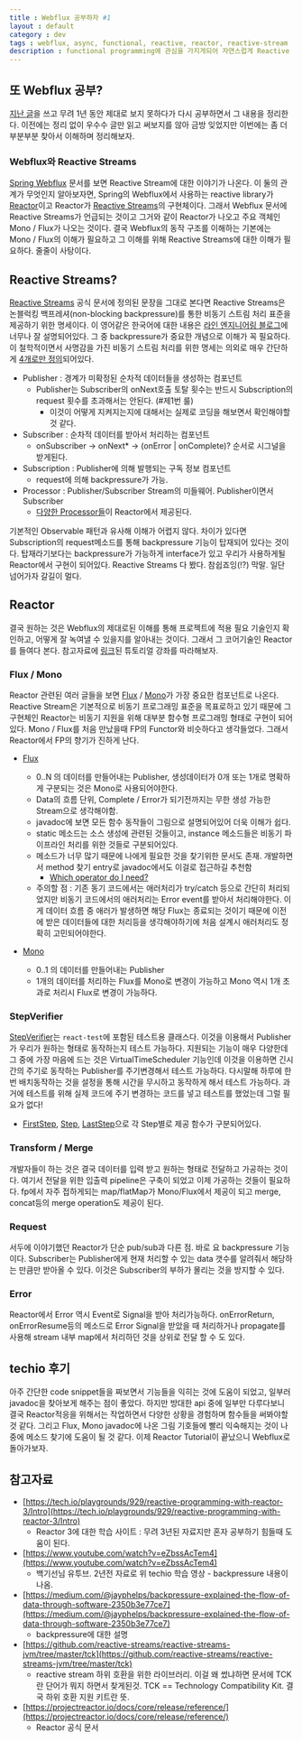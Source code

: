 ```yaml
---
title : Webflux 공부하자 #1
layout : default
category : dev
tags : webflux, async, functional, reactive, reactor, reactive-stream
description : functional programming에 관심을 가지게되어 자연스럽게 Reactive programming에도 관심을 가지게되었고 서버개발자로써 결국 Webflux에 왔다. WebFlux가 어떤 방식으로 동작하는 것이고 기존의 Servlet 방식보다 좋은 점은 무엇인지 공부할거다.
---
```


## 또 Webflux 공부?

[지난 글](https://www.nurinamu.com/dev/2019/03/22/understand-what-is-webflux/)을 쓰고 무려 1년 동안 제대로 보지 못하다가 다시 공부하면서 그 내용을 정리한다. 이전에는 정리 없이 우수수 글만 읽고 써보지를 않아 금방 잊었지만 이번에는 좀 더 부분부분 찾아서 이해하며 정리해보자. 

### Webflux와 Reactive Streams

[Spring Webflux](https://docs.spring.io/spring/docs/5.0.0.BUILD-SNAPSHOT/spring-framework-reference/web-reactive.html#webflux) 문서를 보면 Reactive Stream에 대한 이야기가 나온다. 이 둘의 관계가 무엇인지 알아보자면, Spring의 Webflux에서 사용하는 reactive library가 [Reactor](https://github.com/reactor/reactor)이고 Reactor가 [Reactive Streams](https://www.reactive-streams.org/)의 구현체이다. 그래서 Webflux 문서에 Reactive Streams가 언급되는 것이고 그거와 같이 Reactor가 나오고 주요 객체인 Mono / Flux가 나오는 것이다. 결국 Webflux의 동작 구조를 이해하는 기본에는 Mono / Flux의 이해가 필요하고 그 이해를 위해 Reactive Streams에 대한 이해가 필요하다. 줄줄이 사탕이다.

## Reactive Streams?

[Reactive Streams](https://www.reactive-streams.org/) 공식 문서에 정의된 문장을 그대로 본다면 Reactive Streams은 논블럭킹 백프레셔(non-blocking backpressure)를 통한 비동기 스트림 처리 표준을 제공하기 위한 명세이다. 이 영어같은 한국어에 대한 내용은 [라인 엔지니어링 블로그](https://engineering.linecorp.com/ko/blog/reactive-streams-with-armeria-1/)에 너무나 잘 설명되어있다. 그 중 backpressure가 중요한 개념으로 이해가 꼭 필요하다. 이 철학적이면서 사명감을 가진 비동기 스트림 처리를 위한 명세는 의외로 매우 간단하게 [4개로만 정의](https://github.com/reactive-streams/reactive-streams-jvm/blob/v1.0.1/README.md#specification)되어있다.

- Publisher : 경계가 미확정된 순차적 데이터들을 생성하는 컴포넌트
    - Publisher는 Subscriber의 onNext호출 토탈 횟수는 반드시 Subscription의 request 횟수를 초과해서는 안된다. (#제1번 룰)
        - 이것이 어떻게 지켜지는지에 대해서는 실제로 코딩을 해보면서 확인해야할 것 같다.
- Subscriber : 순차적 데이터를 받아서 처리하는 컴포넌트
    - onSubscriber -> onNext* -> (onError | onComplete)? 순서로 시그널을 받게된다.
- Subscription : Publisher에 의해 발행되는 구독 정보 컴포넌트
    -  request에 의해 backpressure가 가능.
- Processor : Publisher/Subscriber Stream의 미들웨어. Publisher이면서 Subscriber
    - [다양한 Processor들](https://projectreactor.io/docs/core/release/reference/#processor-overview)이 Reactor에서 제공된다. 

기본적인 Observable 패턴과 유사해 이해가 어렵지 않다. 차이가 있다면 Subscription의 request메소드를 통해 backpressure 기능이 탑재되어 있다는 것이다. 탑재라기보다는 backpressure가 가능하게 interface가 있고 우리가 사용하게될 Reactor에서 구현이 되어있다. Reactive Streams 다 봤다. 참쉽죠잉(!?) 막말. 일단 넘어가자 갈길이 멀다.

## Reactor

결국 원하는 것은 Webflux의 제대로된 이해를 통해 프로젝트에 적용 필요 기술인지 확인하고, 어떻게 잘 녹여낼 수 있을지를 알아내는 것이다. 그래서 그 코어기술인 Reactor를 들여다 본다. 참고자료에 [링크](https://tech.io/playgrounds/929/reactive-programming-with-reactor-3/Intro)된 튜토리얼 강좌를 따라해보자.

### Flux / Mono

Reactor 관련된 여러 글들을 보면 [Flux](https://projectreactor.io/docs/core/release/api/reactor/core/publisher/Flux.html) / [Mono](https://projectreactor.io/docs/core/release/api/reactor/core/publisher/Mono.html)가 가장 중요한 컴포넌트로 나온다. Reactive Stream은 기본적으로 비동기 프로그래밍 표준을 목표로하고 있기 때문에 그 구현체인 Reactor는 비동기 지원을 위해 대부분 함수형 프로그래밍 형태로 구현이 되어있다. Mono / Flux를 처음 만났을때 FP의 Functor와 비슷하다고 생각들었다. 그래서 Reactor에서 FP의 향기가 진하게 난다. 

- [Flux](https://projectreactor.io/docs/core/release/api/reactor/core/publisher/Flux.html) 
    - 0..N 의 데이터를 만들어내는 Publisher, 생성데이터가 0개 또는 1개로 명확하게 구분되는 것은 Mono로 사용되어야한다.
    - Data의 흐름 단위, Complete / Error가 되기전까지는 무한 생성 가능한 Stream으로 생각해야함.
    - javadoc에 보면 모든 함수 동작들이 그림으로 설명되어있어 더욱 이해가 쉽다.
    - static 메소드는 소스 생성에 관련된 것들이고, instance 메소드들은 비동기 파이프라인 처리를 위한 것들로 구분되어있다.
    - 메소드가 너무 많기 때문에 나에게 필요한 것을 찾기위한 문서도 존재. 개발하면서 method 찾기 entry로 javadoc에서도 이걸로 접근하길 추천함
        - [Which operator do I need?](https://projectreactor.io/docs/core/release/reference/index.html#which-operator)
    - 주의할 점 : 기존 동기 코드에서는 애러처리가 try/catch 등으로 간단히 처리되었지만 비동기 코드에서의 애러처리는 Error event를 받아서 처리해야한다. 이게 데이터 흐름 중 애러가 발생하면 해당 Flux는 종료되는 것이기 때문에 이전에 받은 데이터들에 대한 처리등을 생각해야하기에 처음 설계시 애러처리도 정확히 고민되어야한다.

- [Mono](https://projectreactor.io/docs/core/release/api/reactor/core/publisher/Mono.html)
    - 0..1 의 데이터를 만들어내는 Publisher
    - 1개의 데이터를 처리하는 Flux를 Mono로 변경이 가능하고 Mono 역시 1개 초과로 처리시 Flux로 변경이 가능하다.

### StepVerifier

[StepVerifier](https://javadoc.io/static/io.projectreactor.addons/reactor-test/3.0.7.RELEASE/reactor/test/StepVerifier.html)는 `react-test`에 포함된 테스트용 클래스다. 이것을 이용해서 Publisher가 우리가 원하는 형태로 동작하는지 테스트 가능하다. 지원되는 기능이 매우 다양한데 그 중에 가장 마음에 드는 것은 VirtualTimeScheduler 기능인데 이것을 이용하면 긴시간의 주기로 동작하는 Publisher를 주기변경해서 테스트 가능하다. 다시말해 하루에 한번 배치동작하는 것을 설정을 통해 시간을 무시하고 동작하게 해서 테스트 가능하다. 과거에 테스트를 위해 실제 코드에 주기 변경하는 코드를 넣고 테스트를 했었는데 그럴 필요가 없다!

- [FirstStep](https://javadoc.io/static/io.projectreactor.addons/reactor-test/3.0.7.RELEASE/reactor/test/StepVerifier.FirstStep.html), [Step](https://javadoc.io/static/io.projectreactor.addons/reactor-test/3.0.7.RELEASE/reactor/test/StepVerifier.Step.html), [LastStep](https://javadoc.io/static/io.projectreactor.addons/reactor-test/3.0.7.RELEASE/reactor/test/StepVerifier.LastStep.html)으로 각 Step별로 제공 함수가 구분되어있다.

### Transform / Merge

개발자들이 하는 것은 결국 데이터를 입력 받고 원하는 형태로 전달하고 가공하는 것이다. 여기서 전달을 위한 입출력 pipeline은 구축이 되었고 이제 가공하는 것들이 필요하다. fp에서 자주 접하게되는 map/flatMap가 Mono/Flux에서 제공이 되고 merge, concat등의 merge operation도 제공이 된다.

### Request

서두에 이야기했던 Reactor가 단순 pub/sub과 다른 점. 바로 요 backpressure 기능이다. Subscriber는 Publisher에게 현재 처리할 수 있는 data 갯수를 알려줘서 해당하는 만큼만 받아올 수 있다. 이것은 Subscriber의 부하가 몰리는 것을 방지할 수 있다.

### Error

Reactor에서 Error 역시 Event로 Signal을 받아 처리가능하다. onErrorReturn, onErrorResume등의 메소드로 Error Signal을 받았을 때 처리하거나 propagate를 사용해 stream 내부 map에서 처리하던 것을 상위로 전달 할 수 도 있다.

## techio 후기

아주 간단한 code snippet들을 짜보면서 기능들을 익히는 것에 도움이 되었고, 일부러 javadoc을 찾아보게 해주는 점이 좋았다. 하지만 방대한 api 중에 일부만 다루다보니 결국 Reactor적응을 위해서는 작업하면서 다양한 상황을 경험하며 함수들을 써봐야할 것 같다. 그리고 Flux, Mono javadoc에 나온 그림 기호들에 빨리 익숙해지는 것이 나중에 메소드 찾기에 도움이 될 것 같다. 이제 Reactor Tutorial이 끝났으니 Webflux로 돌아가보자.

## 참고자료

- [https://tech.io/playgrounds/929/reactive-programming-with-reactor-3/Intro](https://tech.io/playgrounds/929/reactive-programming-with-reactor-3/Intro)
    - Reactor 3에 대한 학습 사이트 : 무려 3년된 자료지만 혼자 공부하기 힘들때 도움이 된다.
- [https://www.youtube.com/watch?v=eZbssAcTem4](https://www.youtube.com/watch?v=eZbssAcTem4)
    - 백기선님 유투브. 2년전 자료로 위 techio 학습 영상 - backpressure 내용이 나옴.
- [https://medium.com/@jayphelps/backpressure-explained-the-flow-of-data-through-software-2350b3e77ce7](https://medium.com/@jayphelps/backpressure-explained-the-flow-of-data-through-software-2350b3e77ce7)
    - backpressure에 대한 설명
- [https://github.com/reactive-streams/reactive-streams-jvm/tree/master/tck](https://github.com/reactive-streams/reactive-streams-jvm/tree/master/tck)
    - reactive stream 하위 호환을 위한 라이브러리. 이걸 왜 썼냐하면 문서에 TCK란 단어가 뭐지 하면서 찾게된것. TCK == Technology Compatibility Kit. 결국 하위 호환 지원 키트란 뜻.
- [https://projectreactor.io/docs/core/release/reference/](https://projectreactor.io/docs/core/release/reference/)
    - Reactor 공식 문서